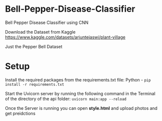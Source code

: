 # Bell-Pepper-Disease-Classifier
Bell Pepper Disease Classifier using CNN

 

Download the Dataset from Kaggle https://www.kaggle.com/datasets/arjuntejaswi/plant-village


Just the Pepper Bell Dataset

# Setup 

Install the required packages from the requirements.txt file: Python - ```pip install -r requirements.txt ```


Start the Uvicorn server by running the following command in the Terminal of the directory of the api folder: ```uvicorn main:app --reload```

Once the Server is running you can open **style.html** and upload photos and get preidctions
